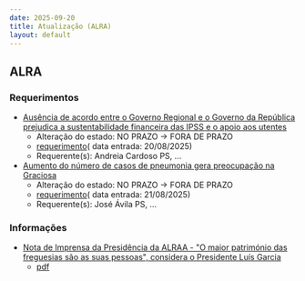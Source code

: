 ```yaml
---
date: 2025-09-20
title: Atualização (ALRA)
layout: default
---
```

## ALRA

### Requerimentos

* [Ausência de acordo entre o Governo Regional e o Governo da República prejudica a sustentabilidade financeira das IPSS e o apoio aos utentes](http://base.alra.pt:82/4DACTION/w_pesquisa_registo/4/8917)
  * Alteração do estado: NO PRAZO → FORA DE PRAZO
  * [requerimento](http://base.alra.pt:82/Doc_Req/XIIIreque397.pdf)( data entrada: 20/08/2025)
  * Requerente(s): Andreia Cardoso PS, ...
* [Aumento do número de casos de pneumonia gera preocupação na Graciosa](http://base.alra.pt:82/4DACTION/w_pesquisa_registo/4/8920)
  * Alteração do estado: NO PRAZO → FORA DE PRAZO
  * [requerimento](http://base.alra.pt:82/Doc_Req/XIIIreque399.pdf)( data entrada: 21/08/2025)
  * Requerente(s): José Ávila PS, ...

### Informações

* [Nota de Imprensa da Presidência da ALRAA - "O maior património das freguesias são as suas pessoas", considera o Presidente Luís Garcia](http://base.alra.pt:82/4DACTION/w_pesquisa_registo/8/22130)
  * [pdf](http://base.alra.pt:82/Doc_Noticias/NI22130.pdf)
